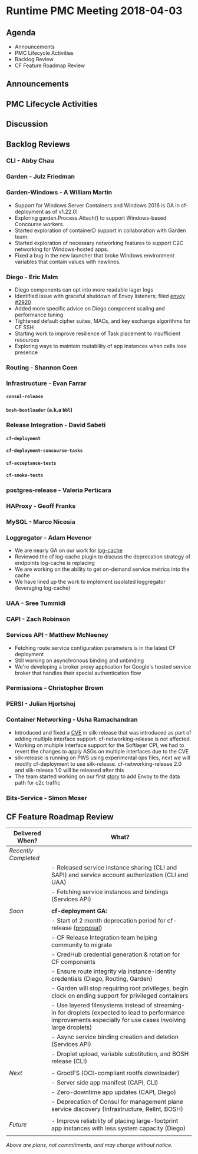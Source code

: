 # Runtime PMC Meeting 2018-04-03

## Agenda

* Announcements
* PMC Lifecycle Activities
* Backlog Review
* CF Feature Roadmap Review


## Announcements


## PMC Lifecycle Activities


## Discussion


## Backlog Reviews

### CLI - Abby Chau



### Garden - Julz Friedman


### Garden-Windows - A William Martin

- Support for Windows Server Containers and Windows 2016 is GA in cf-deployment as of v1.22.0!
- Exploring garden.Process.Attach() to support Windows-based Concourse workers.
- Started exploration of containerD support in collaboration with Garden team.
- Started exploration of necessary networking features to support C2C networking for Windows-hosted apps. 
- Fixed a bug in the new launcher that broke Windows environment variables that contain values with newlines.


### Diego - Eric Malm

- Diego components can opt into more readable lager logs
- Identified issue with graceful shutdown of Envoy listeners; filed [envoy #2920](https://github.com/envoyproxy/envoy/issues/2920)
- Added more specific advice on Diego component scaling and performance tuning
- Tightened default cipher suites, MACs, and key exchange algorithms for CF SSH
- Starting work to improve resilience of Task placement to insufficient resources
- Exploring ways to maintain routability of app instances when cells lose presence


### Routing - Shannon Coen


### Infrastructure - Evan Farrar

#### `consul-release`


#### `bosh-bootloader` (a.k.a `bbl`)



### Release Integration - David Sabeti

#### `cf-deployment`


#### `cf-deployment-concourse-tasks`


#### `cf-acceptance-tests`


#### `cf-smoke-tests`


### postgres-release - Valeria Perticara


### HAProxy - Geoff Franks




### MySQL - Marco Nicosia


### Loggregator - Adam Hevenor
- We are nearly GA on our work for [log-cache](https://github.com/cloudfoundry/log-cache)
- Reviewed the cf log-cache plugin to discuss the deprecation strategy of endpoints log-cache is replacing
- We are working on the ability to get on-demand service metrics into the cache
- We have lined up the work to implement issolated loggregator (leveraging log-cache)

### UAA - Sree Tummidi



### CAPI - Zach Robinson


### Services API - Matthew McNeeney

- Fetching route service configuration parameters is in the latest CF deployment
- Still working on asynchronous binding and unbinding
- We're developing a broker proxy application for Google's hosted service broker that handles their special authentication flow


### Permissions - Christopher Brown



### PERSI - Julian Hjortshoj


### Container Networking - Usha Ramachandran
- Introduced and fixed a [CVE](https://www.cloudfoundry.org/blog/cve-2018-1267/) in silk-release that was introduced as part of adding multiple interface support. cf-networking-release is not affected. 
- Working on multiple interface support for the Softlayer CPI, we had to revert the changes to apply ASGs on multiple interfaces due to the CVE
- silk-release is running on PWS using experimental ops files, next we will modify cf-deployment to use silk-release. cf-networking-release 2.0 and silk-release 1.0 will be released after this
- The team started working on our first [story](https://www.pivotaltracker.com/n/projects/1498342/stories/156282604) to add Envoy to the data path for c2c traffic


### Bits-Service - Simon Moser


## CF Feature Roadmap Review



Delivered When? | What?
------|------
*Recently Completed* | 
|| - Released service instance sharing (CLI and SAPI) and service account authorization (CLI and UAA)
|| - Fetching service instances and bindings (Services API)
||
*Soon* | **cf-deployment GA:**
|| - Start of 2 month deprecation period for cf-release ([proposal](https://docs.google.com/document/d/1KLl4UIQbl92SvYom4fO-LcEoMK1D45KmjA988MwnOR4/edit?usp=sharing))
|| - CF Release Integration team helping community to migrate
|| - CredHub credential generation & rotation for CF components
|| - Ensure route integrity via instance-identity credentials (Diego, Routing, Garden)
|| - Garden will stop requiring root privileges, begin clock on ending support for privileged containers
|| - Use layered filesystems instead of streaming-in for droplets (expected to lead to performance improvements especially for use cases involving large droplets)
|| - Async service binding creation and deletion (Services API)
|| - Droplet upload, variable substitution, and BOSH release (CLI)
||
*Next* | - GrootFS (OCI-compliant rootfs downloader)
|| - Server side app manifest (CAPI, CLI)
|| - Zero-downtime app updates (CAPI, Diego)
|| - Deprecation of Consul for management plane service discovery (Infrastructure, RelInt, BOSH)
||
*Future* | - Improve reliability of placing large-footprint app instances with less system capacity (Diego)
||

*Above are plans, not commitments, and may change without notice.*

